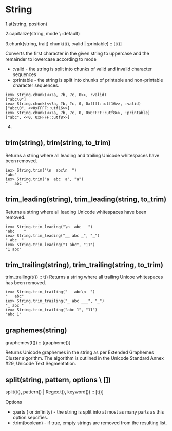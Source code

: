 String
=====

1.at(string, position)

2.capitalize(string, mode \\ :default)

3.chunk(string, trait)
  chunk(t(), :valid | :printable) :: [t()]

  Converts the first character in the given string to uppercase and the remainder to lowercase according to mode

*  :valid - the string is split into chunks of valid and invalid
    character sequences
*  :printable - the string is split into chunks of printable and non-printable character sequences.

```
iex> String.chunk(<<?a, ?b, ?c, 0>>, :valid)
["abc\0"]
iex> String.chunk(<<?a, ?b, ?c, 0, 0xffff::utf16>>, :valid)
["abc\0", <<0xFFFF::utf16>>]
iex> String.chunk(<<?a, ?b, ?c, 0, 0x0FFFF::utf8>>, :printable)
["abc", <<0, 0xFFFF::utf8>>]
```

4. 

trim(string), trim(string, to_trim)
----
Returns a string where all leading and trailing Unicode whitespaces
have been removed.

```
iex> String.trim("\n  abc\n  ")
"abc"
iex> String.trim("a  abc  a", "a")
"   abc  "
```

trim_leading(string), trim_leading(string, to_trim)
----
Returns a string where all leading Unicode whitespaces have been removed.
```
iex> String.trim_leading("\n  abc   ")
"abc    "
iex> String.trim_leading("__ abc _", "_")
" abc _"
iex> String.trim_leading("1 abc", "11")
"1 abc"
```

trim_trailing(string), trim_trailing(string, to_trim)
----
trim_trailing(t()) :: t()
Returns a string where all trailing Unicoe whitespaces has been removed.

```
iex> String.trim_trailing("   abc\n  ")
"   abc"
iex> String.trim_trailing("_ abc ___", "_")
"_ abc "
iex> String.trim_trailing("abc 1", "11")
"abc 1"
```

graphemes(string)
----
graphemes(t()) :: [grapheme()]

Returns Unicode graphemes in the string as per Extended Graphemes Cluster
algorithm.
The algorithm is outlined in the Unicode Standard Annex #29, Unicode Text
Segmentation.


split(string, pattern, options \\ [])
----
split(t(), pattern() | Regex.t(), keyword()) :: [t()]

Options
*  :parts ( or :infinity) - the string is split into at most as many parts
    as this option sepcifies.
*  :trim(boolean) - if true, empty strings are removed from the resulting list.

```

```
